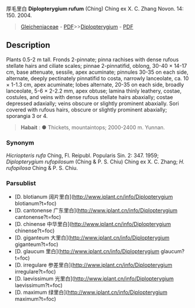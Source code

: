 厚毛里白 **Diplopterygium rufum** (Ching) Ching ex X. C. Zhang Novon. 14: 150. 2004.

> [Gleicheniaceae](http://www.iplant.cn/info/Gleicheniaceae?t=foc) - [PDF](http://www.iplant.cn/foc/pdf/Gleicheniaceae.pdf)>>[Diplopterygium](http://www.iplant.cn/info/Diplopterygium?t=foc) - [PDF](http://www.iplant.cn/foc/pdf/Diplopterygium.pdf)

## Description

Plants 0.5-2 m tall. Fronds 2-pinnate; pinna rachises with dense rufous stellate hairs and ciliate scales; pinnae 2-pinnatifid, oblong, 30-40 × 14-17 cm, base attenuate, sessile, apex acuminate; pinnules 30-35 on each side, alternate, deeply pectinately pinnatifid to costa, narrowly lanceolate, ca. 10 × 1-1.3 cm, apex acuminate; lobes alternate, 20-35 on each side, broadly lanceolate, 5-6 × 2-2.2 mm, apex obtuse; lamina thinly leathery, costae, costules, and veins with dense rufous stellate hairs abaxially; costae depressed adaxially; veins obscure or slightly prominent abaxially. Sori covered with rufous hairs, obscure or slightly prominent abaxially; sporangia 3 or 4.

> **Habait** : 
>● Thickets, mountaintops; 2000-2400 m. Yunnan.

### Synonym
*Hicriopteris rufa* Ching, Fl. Reipubl. Popularis Sin. 2: 347. 1959; *Diplopterygium rufopilosum* (Ching & P. S. Chiu) Ching ex X. C. Zhang; *H. rufopilosa* Ching & P. S. Chiu.

### Parsublist

* [D.  blotianum  阔片里白](http://www.iplant.cn/info/Diplopterygium blotianum?t=foc)
* [D.  cantonense  广东里白](http://www.iplant.cn/info/Diplopterygium cantonense?t=foc)
* [D.  chinense  中华里白](http://www.iplant.cn/info/Diplopterygium chinense?t=foc)
* [D.  giganteum  大里白](http://www.iplant.cn/info/Diplopterygium giganteum?t=foc)
* [D.  glaucum  里白](http://www.iplant.cn/info/Diplopterygium glaucum?t=foc)
* [D.  irregulare  参差里白](http://www.iplant.cn/info/Diplopterygium irregulare?t=foc)
* [D.  laevissimum  光里白](http://www.iplant.cn/info/Diplopterygium laevissimum?t=foc)
* [D.  maximum  绿里白](http://www.iplant.cn/info/Diplopterygium maximum?t=foc)
